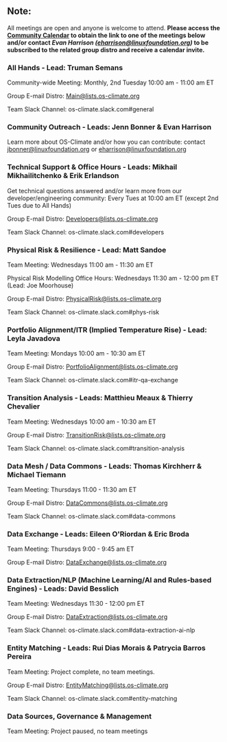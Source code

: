 ## **Note:** 
All meetings are open and anyone is welcome to attend. **Please access the [Community Calendar](https://teams.microsoft.com/l/meetup-join/19%3ameeting_ZDc5NDA4MGEtOTAyOS00OTBhLTliNjItMDQwZDliZDkyMjI4%40thread.v2/0?context=%7b%22Tid%22%3a%2214178ab3-3669-440b-a5a8-9025d18e2853%22%2c%22Oid%22%3a%225859dd70-0471-4755-9199-2b91c974baed%22%7d) to obtain the link to one of the meetings below and/or contact *Evan Harrison (eharrison@linuxfoundation.org)* to be subscribed to the related group distro and receive a calendar invite.**

### All Hands - Lead: Truman Semans
Community-wide Meeting:  Monthly, 2nd Tuesday 10:00 am - 11:00 am ET

Group E-mail Distro: Main@lists.os-climate.org

Team Slack Channel: os-climate.slack.com#general

### Community Outreach - Leads: Jenn Bonner & Evan Harrison
Learn more about OS-Climate and/or how you can contribute:  contact jbonner@linuxfoundation.org or eharrison@linuxfoundation.org

### Technical Support & Office Hours - Leads:  Mikhail Mikhailitchenko & Erik Erlandson
Get technical questions answered and/or learn more from our developer/engineering community: Every Tues at 10:00 am ET (except 2nd Tues due to All Hands)

Group E-mail Distro: Developers@lists.os-climate.org

Team Slack Channel: os-climate.slack.com#developers

### Physical Risk & Resilience - Lead: Matt Sandoe
Team Meeting:  Wednesdays 11:00 am - 11:30 am ET

Physical Risk Modelling Office Hours:  Wednesdays 11:30 am - 12:00 pm ET (Lead: Joe Moorhouse)

Group E-mail Distro: PhysicalRisk@lists.os-climate.org

Team Slack Channel: os-climate.slack.com#phys-risk

### Portfolio Alignment/ITR (Implied Temperature Rise) - Lead: Leyla Javadova
Team Meeting:  Mondays 10:00 am - 10:30 am ET

Group E-mail Distro: PortfolioAlignment@lists.os-climate.org

Team Slack Channel: os-climate.slack.com#itr-qa-exchange

### Transition Analysis - Leads: Matthieu Meaux & Thierry Chevalier
Team Meeting:  Wednesdays 10:00 am - 10:30 am ET

Group E-mail Distro: TransitionRisk@lists.os-climate.org

Team Slack Channel: os-climate.slack.com#transition-analysis

### Data Mesh / Data Commons - Leads: Thomas Kirchherr & Michael Tiemann
Team Meeting:  Thursdays 11:00 - 11:30 am ET

Group E-mail Distro: DataCommons@lists.os-climate.org

Team Slack Channel: os-climate.slack.com#data-commons

### Data Exchange - Leads: Eileen O'Riordan & Eric Broda
Team Meeting:  Thursdays 9:00 - 9:45 am ET

Group E-mail Distro: DataExchange@lists.os-climate.org

### Data Extraction/NLP (Machine Learning/AI and Rules-based Engines) - Leads: David Besslich 
Team Meeting:  Wednesdays 11:30 - 12:00 pm ET

Group E-mail Distro: DataExtraction@lists.os-climate.org

Team Slack Channel: os-climate.slack.com#data-extraction-ai-nlp

### Entity Matching - Leads: Rui Dias Morais & Patrycia Barros Pereira
Team Meeting:  Project complete, no team meetings.

Group E-mail Distro: EntityMatching@lists.os-climate.org

Team Slack Channel: os-climate.slack.com#entity-matching

### Data Sources, Governance & Management
Team Meeting:  Project paused, no team meetings

